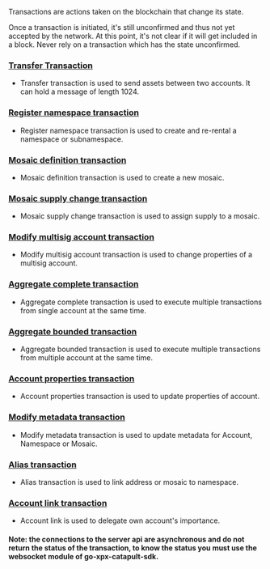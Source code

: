 
Transactions are actions taken on the blockchain that change its state.

Once a transaction is initiated, it's still unconfirmed and thus
not yet accepted by the network. At this point, it's not clear
if it will get included in a block. Never rely on a transaction
which has the state unconfirmed.

### [Transfer Transaction](https://github.com/proximax-storage/go-xpx-catapult-sdk/wiki/Transaction-Transfer)

* Transfer transaction is used to send assets between two accounts. It can hold a message of length 1024.

### [Register namespace transaction](https://github.com/proximax-storage/go-xpx-catapult-sdk/wiki/Transaction-Register-namespace)

* Register namespace transaction is used to create and re-rental a namespace or subnamespace.

### [Mosaic definition transaction](https://github.com/proximax-storage/go-xpx-catapult-sdk/wiki/Transaction-Mosaic-definition)

* Mosaic definition transaction is used to create a new mosaic.

### [Mosaic supply change transaction](https://github.com/proximax-storage/go-xpx-catapult-sdk/wiki/Transaction-Mosaic-supply-change)

* Mosaic supply change transaction is used to assign supply to a mosaic.

### [Modify multisig account transaction](https://github.com/proximax-storage/go-xpx-catapult-sdk/wiki/Transaction-Modify-multisig-account)

* Modify multisig account transaction is used to change properties of a multisig account.

### [Aggregate complete transaction](https://github.com/proximax-storage/go-xpx-catapult-sdk/wiki/Transaction-Aggregate-complete)

* Aggregate complete transaction is used to execute multiple transactions from single account at the same time.

### [Aggregate bounded transaction](https://github.com/proximax-storage/go-xpx-catapult-sdk/wiki/Transaction-Aggregate-bounded)

* Aggregate bounded transaction is used to execute multiple transactions from multiple account at the same time.

### [Account properties transaction](https://github.com/proximax-storage/go-xpx-catapult-sdk/wiki/Transaction-Account-properties)

* Account properties transaction is used to update properties of account.

### [Modify metadata transaction](https://github.com/proximax-storage/go-xpx-catapult-sdk/wiki/Transaction-Modify-metadata)

* Modify metadata transaction is used to update metadata for Account, Namespace or Mosaic.

### [Alias transaction](https://github.com/proximax-storage/go-xpx-catapult-sdk/wiki/Transaction-Alias)

* Alias transaction is used to link address or mosaic to namespace.

### [Account link transaction](https://github.com/proximax-storage/go-xpx-catapult-sdk/wiki/Transaction-Account-link)

* Account link is used to delegate own account's importance.

#### Note: the connections to the server api are asynchronous and do not return the status of the transaction, to know the status you must use the websocket module of go-xpx-catapult-sdk.
